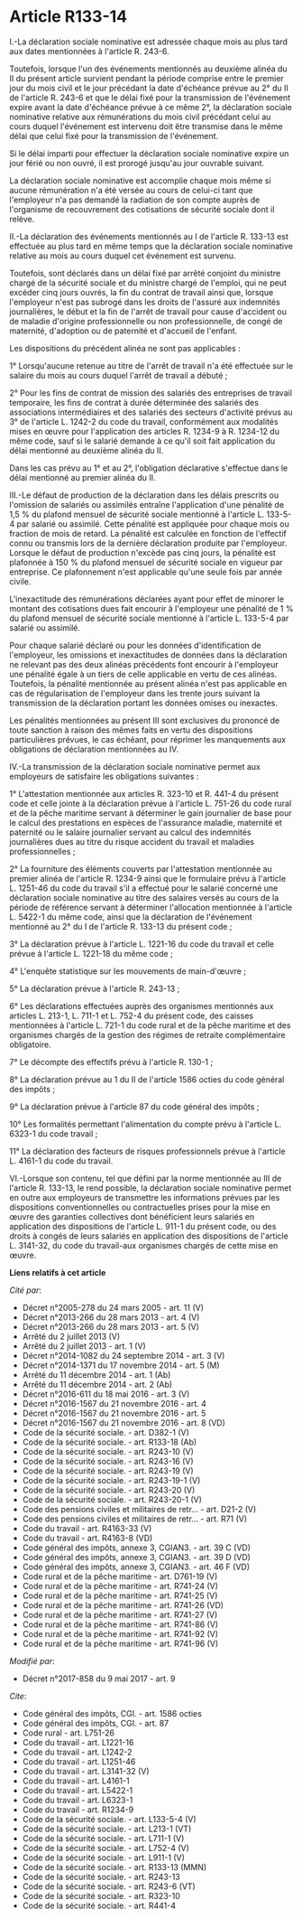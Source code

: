 # Article R133-14

I.-La déclaration sociale nominative est adressée chaque mois au plus tard aux dates mentionnées à l'article R. 243-6.

Toutefois, lorsque l'un des événements mentionnés au deuxième alinéa du II du présent article survient pendant la période
comprise entre le premier jour du mois civil et le jour précédant la date d'échéance prévue au 2° du II de l'article R. 243-6
et que le délai fixé pour la transmission de l'événement expire avant la date d'échéance prévue à ce même 2°, la déclaration
sociale nominative relative aux rémunérations du mois civil précédant celui au cours duquel l'événement est intervenu doit
être transmise dans le même délai que celui fixé pour la transmission de l'événement.

Si le délai imparti pour effectuer la déclaration sociale nominative expire un jour férié ou non ouvré, il est prorogé
jusqu'au jour ouvrable suivant.

La déclaration sociale nominative est accomplie chaque mois même si aucune rémunération n'a été versée au cours de celui-ci
tant que l'employeur n'a pas demandé la radiation de son compte auprès de l'organisme de recouvrement des cotisations de
sécurité sociale dont il relève.

II.-La déclaration des événements mentionnés au I de l'article R. 133-13 est effectuée au plus tard en même temps que la
déclaration sociale nominative relative au mois au cours duquel cet événement est survenu.

Toutefois, sont déclarés dans un délai fixé par arrêté conjoint du ministre chargé de la sécurité sociale et du ministre
chargé de l'emploi, qui ne peut excéder cinq jours ouvrés, la fin du contrat de travail ainsi que, lorsque l'employeur n'est
pas subrogé dans les droits de l'assuré aux indemnités journalières, le début et la fin de l'arrêt de travail pour cause
d'accident ou de maladie d'origine professionnelle ou non professionnelle, de congé de maternité, d'adoption ou de paternité
et d'accueil de l'enfant.

Les dispositions du précédent alinéa ne sont pas applicables :

1° Lorsqu'aucune retenue au titre de l'arrêt de travail n'a été effectuée sur le salaire du mois au cours duquel l'arrêt de
travail a débuté ;

2° Pour les fins de contrat de mission des salariés des entreprises de travail temporaire, les fins de contrat à durée
déterminée des salariés des associations intermédiaires et des salariés des secteurs d'activité prévus au 3° de l'article L.
1242-2 du code du travail, conformément aux modalités mises en œuvre pour l'application des articles R. 1234-9 à R. 1234-12
du même code, sauf si le salarié demande à ce qu'il soit fait application du délai mentionné au deuxième alinéa du II.

Dans les cas prévu au 1° et au 2°, l'obligation déclarative s'effectue dans le délai mentionné au premier alinéa du II.

III.-Le défaut de production de la déclaration dans les délais prescrits ou l'omission de salariés ou assimilés entraîne
l'application d'une pénalité de 1,5 % du plafond mensuel de sécurité sociale mentionné à l'article L. 133-5-4 par salarié ou
assimilé. Cette pénalité est appliquée pour chaque mois ou fraction de mois de retard. La pénalité est calculée en fonction
de l'effectif connu ou transmis lors de la dernière déclaration produite par l'employeur. Lorsque le défaut de production
n'excède pas cinq jours, la pénalité est plafonnée à 150 % du plafond mensuel de sécurité sociale en vigueur par entreprise.
Ce plafonnement n'est applicable qu'une seule fois par année civile.

L'inexactitude des rémunérations déclarées ayant pour effet de minorer le montant des cotisations dues fait encourir à
l'employeur une pénalité de 1 % du plafond mensuel de sécurité sociale mentionné à l'article L. 133-5-4 par salarié ou
assimilé.

Pour chaque salarié déclaré ou pour les données d'identification de l'employeur, les omissions et inexactitudes de données
dans la déclaration ne relevant pas des deux alinéas précédents font encourir à l'employeur une pénalité égale à un tiers de
celle applicable en vertu de ces alinéas. Toutefois, la pénalité mentionnée au présent alinéa n'est pas applicable en cas de
régularisation de l'employeur dans les trente jours suivant la transmission de la déclaration portant les données omises ou
inexactes.

Les pénalités mentionnées au présent III sont exclusives du prononcé de toute sanction à raison des mêmes faits en vertu des
dispositions particulières prévues, le cas échéant, pour réprimer les manquements aux obligations de déclaration mentionnées
au IV.

IV.-La transmission de la déclaration sociale nominative permet aux employeurs de satisfaire les obligations suivantes :

1° L'attestation mentionnée aux articles R. 323-10 et R. 441-4 du présent code et celle jointe à la déclaration prévue à
l'article L. 751-26 du code rural et de la pêche maritime servant à déterminer le gain journalier de base pour le calcul des
prestations en espèces de l'assurance maladie, maternité et paternité ou le salaire journalier servant au calcul des
indemnités journalières dues au titre du risque accident du travail et maladies professionnelles ;

2° La fourniture des éléments couverts par l'attestation mentionnée au premier alinéa de l'article R. 1234-9 ainsi que le
formulaire prévu à l'article L. 1251-46 du code du travail s'il a effectué pour le salarié concerné une déclaration sociale
nominative au titre des salaires versés au cours de la période de référence servant à déterminer l'allocation mentionnée à
l'article L. 5422-1 du même code, ainsi que la déclaration de l'événement mentionné au 2° du I de l'article R. 133-13 du
présent code ;

3° La déclaration prévue à l'article L. 1221-16 du code du travail et celle prévue à l'article L. 1221-18 du même code ;

4° L'enquête statistique sur les mouvements de main-d'œuvre ;

5° La déclaration prévue à l'article R. 243-13 ;

6° Les déclarations effectuées auprès des organismes mentionnés aux articles L. 213-1, L. 711-1 et L. 752-4 du présent code,
des caisses mentionnées à l'article L. 721-1 du code rural et de la pêche maritime et des organismes chargés de la gestion
des régimes de retraite complémentaire obligatoire.

7° Le décompte des effectifs prévu à l'article R. 130-1 ;

8° La déclaration prévue au 1 du II de l'article 1586 octies du code général des impôts ;

9° La déclaration prévue à l'article 87 du code général des impôts ;

10° Les formalités permettant l'alimentation du compte prévu à l'article L. 6323-1 du code travail ;

11° La déclaration des facteurs de risques professionnels prévue à l'article L. 4161-1 du code du travail.

VI.-Lorsque son contenu, tel que défini par la norme mentionnée au III de l'article R. 133-13, le rend possible, la
déclaration sociale nominative permet en outre aux employeurs de transmettre les informations prévues par les dispositions
conventionnelles ou contractuelles prises pour la mise en œuvre des garanties collectives dont bénéficient leurs salariés en
application des dispositions de l'article L. 911-1 du présent code, ou des droits à congés de leurs salariés en application
des dispositions de l'article L. 3141-32, du code du travail-aux organismes chargés de cette mise en œuvre.

**Liens relatifs à cet article**

_Cité par_:

  - Décret n°2005-278 du 24 mars 2005 - art. 11 (V)
  - Décret n°2013-266 du 28 mars 2013 - art. 4 (V)
  - Décret n°2013-266 du 28 mars 2013 - art. 5 (V)
  - Arrêté du 2 juillet 2013 (V)
  - Arrêté du 2 juillet 2013 - art. 1 (V)
  - Décret n°2014-1082 du 24 septembre 2014 - art. 3 (V)
  - Décret n°2014-1371 du 17 novembre 2014 - art. 5 (M)
  - Arrêté du 11 décembre 2014 - art. 1 (Ab)
  - Arrêté du 11 décembre 2014 - art. 2 (Ab)
  - Décret n°2016-611 du 18 mai 2016 - art. 3 (V)
  - Décret n°2016-1567 du 21 novembre 2016 - art. 4
  - Décret n°2016-1567 du 21 novembre 2016 - art. 5
  - Décret n°2016-1567 du 21 novembre 2016 - art. 8 (VD)
  - Code de la sécurité sociale. - art. D382-1 (V)
  - Code de la sécurité sociale. - art. R133-18 (Ab)
  - Code de la sécurité sociale. - art. R243-10 (V)
  - Code de la sécurité sociale. - art. R243-16 (V)
  - Code de la sécurité sociale. - art. R243-19 (V)
  - Code de la sécurité sociale. - art. R243-19-1 (V)
  - Code de la sécurité sociale. - art. R243-20 (V)
  - Code de la sécurité sociale. - art. R243-20-1 (V)
  - Code des pensions civiles et militaires de retr... - art. D21-2 (V)
  - Code des pensions civiles et militaires de retr... - art. R71 (V)
  - Code du travail - art. R4163-33 (V)
  - Code du travail - art. R4163-8 (VD)
  - Code général des impôts, annexe 3, CGIAN3. - art. 39 C (VD)
  - Code général des impôts, annexe 3, CGIAN3. - art. 39 D (VD)
  - Code général des impôts, annexe 3, CGIAN3. - art. 46 F (VD)
  - Code rural et de la pêche maritime - art. D761-19 (V)
  - Code rural et de la pêche maritime - art. R741-24 (V)
  - Code rural et de la pêche maritime - art. R741-25 (V)
  - Code rural et de la pêche maritime - art. R741-26 (VD)
  - Code rural et de la pêche maritime - art. R741-27 (V)
  - Code rural et de la pêche maritime - art. R741-86 (V)
  - Code rural et de la pêche maritime - art. R741-92 (V)
  - Code rural et de la pêche maritime - art. R741-96 (V)

_Modifié par_:

  - Décret n°2017-858 du 9 mai 2017 - art. 9

_Cite_:

  - Code général des impôts, CGI. - art. 1586 octies
  - Code général des impôts, CGI. - art. 87
  - Code rural - art. L751-26
  - Code du travail - art. L1221-16
  - Code du travail - art. L1242-2
  - Code du travail - art. L1251-46
  - Code du travail - art. L3141-32 (V)
  - Code du travail - art. L4161-1
  - Code du travail - art. L5422-1
  - Code du travail - art. L6323-1
  - Code du travail - art. R1234-9
  - Code de la sécurité sociale. - art. L133-5-4 (V)
  - Code de la sécurité sociale. - art. L213-1 (VT)
  - Code de la sécurité sociale. - art. L711-1 (V)
  - Code de la sécurité sociale. - art. L752-4 (V)
  - Code de la sécurité sociale. - art. L911-1 (V)
  - Code de la sécurité sociale. - art. R133-13 (MMN)
  - Code de la sécurité sociale. - art. R243-13
  - Code de la sécurité sociale. - art. R243-6 (VT)
  - Code de la sécurité sociale. - art. R323-10
  - Code de la sécurité sociale. - art. R441-4
